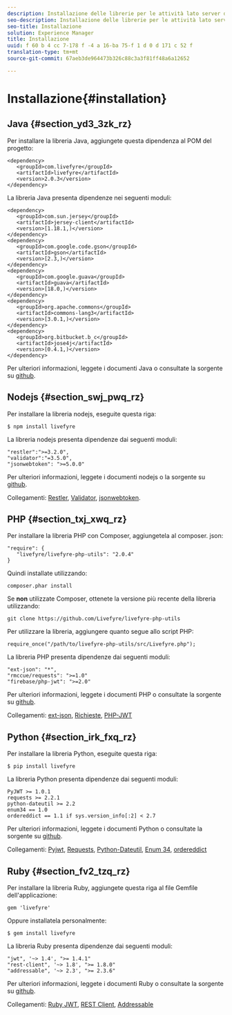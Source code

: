 ```yaml
---
description: Installazione delle librerie per le attività lato server di Livefyre
seo-description: Installazione delle librerie per le attività lato server di Livefyre
seo-title: Installazione
solution: Experience Manager
title: Installazione
uuid: f 60 b 4 cc 7-178 f -4 a 16-ba 75-f 1 d 0 d 171 c 52 f
translation-type: tm+mt
source-git-commit: 67aeb3de964473b326c88c3a3f81ff48a6a12652

---
```



# Installazione{#installation}


## Java {#section_yd3_3zk_rz}

Per installare la libreria Java, aggiungete questa dipendenza al POM del progetto:

```
<dependency> 
   <groupId>com.livefyre</groupId> 
   <artifactId>livefyre</artifactId> 
   <version>2.0.3</version> 
</dependency>
```

La libreria Java presenta dipendenze nei seguenti moduli:

```
<dependency> 
   <groupId>com.sun.jersey</groupId> 
   <artifactId>jersey-client</artifactId> 
   <version>[1.18.1,)</version> 
</dependency> 
<dependency> 
   <groupId>com.google.code.gson</groupId> 
   <artifactId>gson</artifactId> 
   <version>[2.3,)</version> 
</dependency> 
<dependency> 
   <groupId>com.google.guava</groupId> 
   <artifactId>guava</artifactId> 
   <version>[18.0,)</version> 
</dependency> 
<dependency> 
   <groupId>org.apache.commons</groupId> 
   <artifactId>commons-lang3</artifactId> 
   <version>[3.0.1,)</version> 
</dependency> 
<dependency> 
   <groupId>org.bitbucket.b_c</groupId> 
   <artifactId>jose4j</artifactId> 
   <version>[0.4.1,)</version> 
</dependency> 
```

Per ulteriori informazioni, leggete i documenti Java o consultate la sorgente su [github](https://github.com/Livefyre/livefyre-java-utils).

## Nodejs {#section_swj_pwq_rz}

Per installare la libreria nodejs, eseguite questa riga:

`$ npm install livefyre`

La libreria nodejs presenta dipendenze dai seguenti moduli:

```
"restler":">=3.2.0", 
"validator":"=3.5.0", 
"jsonwebtoken": ">=5.0.0" 
```

Per ulteriori informazioni, leggete i documenti nodejs o la sorgente su [github](https://github.com/Livefyre/livefyre-nodejs-utils).

Collegamenti: [Restler](https://github.com/danwrong/restler), [Validator](https://www.npmjs.org/package/validator), [jsonwebtoken](https://github.com/auth0/node-jsonwebtoken).

## PHP {#section_txj_xwq_rz}

Per installare la libreria PHP con Composer, aggiungetela al composer. json:

```
"require": { 
   "livefyre/livefyre-php-utils": "2.0.4" 
}
```

Quindi installate utilizzando:

```
composer.phar install 
```

Se **non** utilizzate Composer, ottenete la versione più recente della libreria utilizzando:

```
git clone https://github.com/Livefyre/livefyre-php-utils 
```

Per utilizzare la libreria, aggiungere quanto segue allo script PHP:

```
require_once("/path/to/livefyre-php-utils/src/Livefyre.php"); 
```

La libreria PHP presenta dipendenze dai seguenti moduli:

```
"ext-json": "*", 
"rmccue/requests": ">=1.0" 
"firebase/php-jwt": ">=2.0" 
```

Per ulteriori informazioni, leggete i documenti PHP o consultate la sorgente su [github](https://github.com/Livefyre/livefyre-php-utils).

Collegamenti: [ext-json](https://php.net/manual/en/book.json.php), [Richieste](https://github.com/rmccue/Requests/), [PHP-JWT](https://github.com/firebase/php-jwt/tree/v2.0.0)

## Python {#section_irk_fxq_rz}

Per installare la libreria Python, eseguite questa riga:

`$ pip install livefyre`

La libreria Python presenta dipendenze dai seguenti moduli:

```
PyJWT >= 1.0.1  
requests >= 2.2.1  
python-dateutil >= 2.2  
enum34 == 1.0  
ordereddict == 1.1 if sys.version_info[:2] < 2.7 
```

Per ulteriori informazioni, leggete i documenti Python o consultate la sorgente su [github](https://github.com/Livefyre/livefyre-python-utils).

Collegamenti: [Pyjwt](https://github.com/progrium/pyjwt), [Requests](https://github.com/kennethreitz/requests), [Python-Dateutil](https://pypi.python.org/pypi/python-dateutil), [Enum 34](https://pypi.python.org/pypi/enum34), [ordereddict](https://pypi.python.org/pypi/ordereddict)

## Ruby {#section_fv2_tzq_rz}

Per installare la libreria Ruby, aggiungete questa riga al file Gemfile dell&#39;applicazione:

```
gem 'livefyre' 
```

Oppure installatela personalmente:

`$ gem install livefyre`

La libreria Ruby presenta dipendenze dai seguenti moduli:

```
"jwt", '~> 1.4', ">= 1.4.1"  
"rest-client", '~> 1.8', ">= 1.8.0"  
"addressable", '~> 2.3', ">= 2.3.6" 
```

Per ulteriori informazioni, leggete i documenti Ruby o consultate la sorgente su [github](https://github.com/Livefyre/livefyre-ruby-utils).

Collegamenti: [Ruby JWT](https://github.com/firebase/php-jwt/tree/v2.0.0), [REST Client](https://github.com/rest-client/rest-client/), [Addressable](https://github.com/sporkmonger/addressable)
